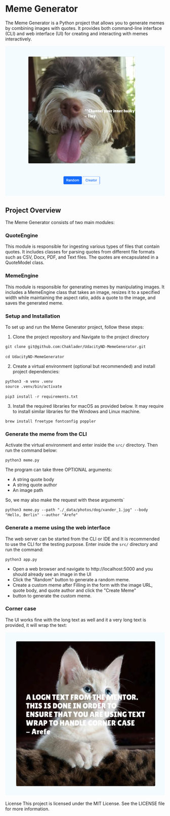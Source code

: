<h1>Meme Generator</h1>
The Meme Generator is a Python project that allows you to generate memes by combining images with quotes. It provides both 
command-line interface (CLI) and web interface (UI) for creating and interacting with memes interactively.


![alt text](src/static/home.png)

<h2>Project Overview</h2>
The Meme Generator consists of two main modules:

<h3>QuoteEngine</h3>
This module is responsible for ingesting various types of files that contain quotes. It includes classes for parsing quotes 
from different file formats such as CSV, Docx, PDF, and Text files. The quotes are encapsulated in a QuoteModel class.

<h3>MemeEngine</h3>
This module is responsible for generating memes by manipulating images. It includes a MemeEngine class that takes an image, 
resizes it to a specified width while maintaining the aspect ratio, adds a quote to the image, and saves the generated meme.

<h3>Setup and Installation</h3>

To set up and run the Meme Generator project, follow these steps:

1. Clone the project repository and Navigate to the project directory

```shell
git clone git@github.com:Chaklader/UdacityND-MemeGenerator.git

cd UdacityND-MemeGenerator
```

2. Create a virtual environment (optional but recommended) and install project dependencies:

```shell
python3 -m venv .venv
source .venv/bin/activate

pip3 install -r requirements.txt
```

3. Install the required libraries for macOS as provided below. It may require to install similar libraries for the Windows 
and Linux machine. 

```shell
brew install freetype fontconfig poppler
```

<h3>Generate the meme from the CLI</h3>


Activate the virtual environment and enter inside the `src/` directory. Then run the command below: 

```shell
python3 meme.py
```

The program can take three OPTIONAL arguments:

* A string quote body
* A string quote author
* An image path

So, we may also make the request with these arguments`

```shell
python3 meme.py --path "./_data/photos/dog/xander_1.jpg" --body "Hello, Berlin" --author "Arefe"
```

<h3>Generate a meme using the web interface</h3>

The web server can be started from the CLI or IDE and It is recommended to use the CLI for the testing purpose. Enter inside
the `src/` directory and run the command:

```shell
python3 app.py
```

* Open a web browser and navigate to http://localhost:5000 and you should already see an image in the UI
* Click the "Random" button to generate a random meme.
* Create a custom meme after Filling in the form with the image URL, quote body, and quote author  and click the "Create Meme" 
* button to generate the custom meme.


<h3>Corner case</h3>

The UI works fine with the long text as well and it a very long text is provided, it will wrap the text:

![text wrap](src/static/text_wrap.png)

License
This project is licensed under the MIT License. See the LICENSE file for more information.


